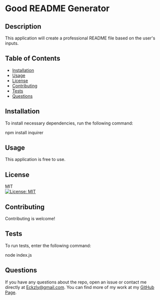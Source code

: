 # Good README Generator


## Description

This application will create a professional README file based on the user's inputs.

## Table of Contents

* [Installation](#installation)
* [Usage](#usage)
* [License](#license)
* [Contributing](#contributing)
* [Tests](#tests)
* [Questions](#questions)

## Installation

To install necessary dependencies, run the following command:


npm install inquirer


## Usage

This application is free to use.

## License

MIT
</br>
[![License: MIT](https://img.shields.io/badge/License-MIT-yellow.svg)](https://opensource.org/licenses/MIT)

## Contributing

Contributing is welcome!

## Tests

To run tests, enter the following command:


node index.js


## Questions

If you have any questions about the repo, open an issue or contact me directly at Eckzly@gmail.com. You can find more of my work at my [GitHub Page](https://github.com/Xckz).
